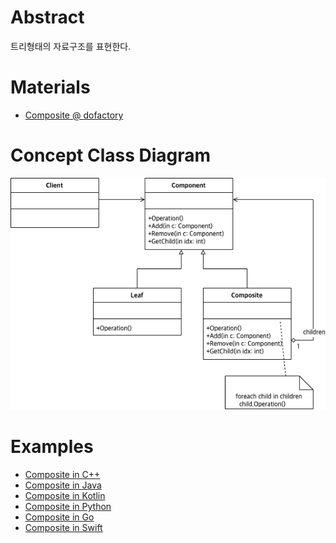 # Abstract

트리형태의 자료구조를 표현한다.

# Materials

* [Composite @ dofactory](https://www.dofactory.com/net/composite-design-pattern)

# Concept Class Diagram

![](composite.drawio.png)

# Examples

* [Composite in C++](/cpp/cpp_gof_designpattern.md#composite )
* [Composite in Java](/java/java_gof_designpattern.md#composite )
* [Composite in Kotlin](/kotlin/kotlin_gof_design_pattern.md#composite )
* [Composite in Python](/python/python_gof_designpattern.md#composite )
* [Composite in Go](/go/go_gof_design_pattern.md#composite )
* [Composite in Swift](/swift/swift_gof_designpattern.md#composite )
